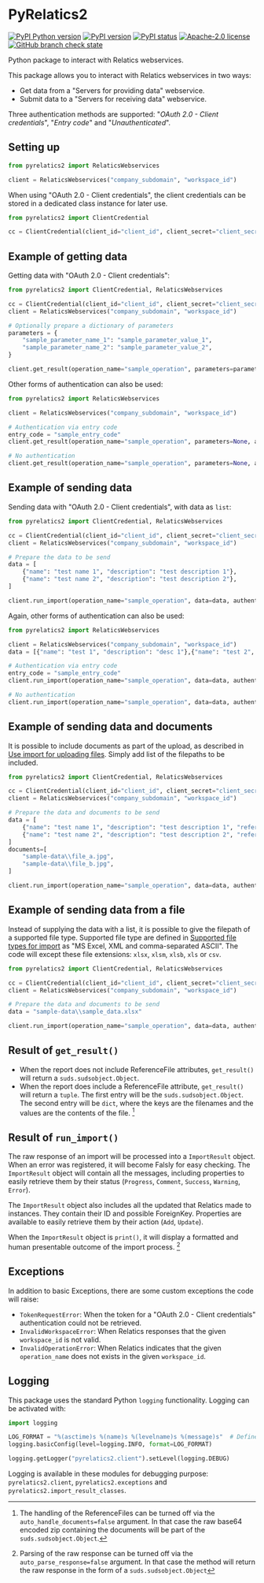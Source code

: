 # PyRelatics2

[![PyPI Python version][pypi-python-version-badge]][pypi-package] [![PyPI version][pypi-version-badge]][pypi-package] [![PyPI status][pypi-status-badge]][pypi-package] [![Apache-2.0 license][license-badge]][license] [![GitHub branch check state][github-workflow-status-pylint-badge]][github-link]

Python package to interact with Relatics webservices.

This package allows you to interact with Relatics webservices in two ways:

* Get data from a "Servers for providing data" webservice.
* Submit data to a "Servers for receiving data" webservice.

Three authentication methods are supported: "_OAuth 2.0 - Client credentials_", "_Entry code_" and "_Unauthenticated_".

## Setting up

```python
from pyrelatics2 import RelaticsWebservices

client = RelaticsWebservices("company_subdomain", "workspace_id")
```

When using "OAuth 2.0 - Client credentials", the client credentials can be stored in a dedicated class instance for
later use.

```python
from pyrelatics2 import ClientCredential

cc = ClientCredential(client_id="client_id", client_secret="client_secret")
```

## Example of getting data

Getting data with "OAuth 2.0 - Client credentials":

```python
from pyrelatics2 import ClientCredential, RelaticsWebservices

cc = ClientCredential(client_id="client_id", client_secret="client_secret")
client = RelaticsWebservices("company_subdomain", "workspace_id")

# Optionally prepare a dictionary of parameters
parameters = {
    "sample_parameter_name_1": "sample_parameter_value_1",
    "sample_parameter_name_2": "sample_parameter_value_2",
}

client.get_result(operation_name="sample_operation", parameters=parameters, authentication=cc)
```

Other forms of authentication can also be used:

```python
from pyrelatics2 import RelaticsWebservices

client = RelaticsWebservices("company_subdomain", "workspace_id")

# Authentication via entry code
entry_code = "sample_entry_code"
client.get_result(operation_name="sample_operation", parameters=None, authentication=entry_code)

# No authentication
client.get_result(operation_name="sample_operation", parameters=None, authentication=None)
```

## Example of sending data

Sending data with "OAuth 2.0 - Client credentials", with data as `list`:

```python
from pyrelatics2 import ClientCredential, RelaticsWebservices

cc = ClientCredential(client_id="client_id", client_secret="client_secret")
client = RelaticsWebservices("company_subdomain", "workspace_id")

# Prepare the data to be send
data = [
    {"name": "test name 1", "description": "test description 1"},
    {"name": "test name 2", "description": "test description 2"},
]

client.run_import(operation_name="sample_operation", data=data, authentication=cc)
```

Again, other forms of authentication can also be used:

```python
from pyrelatics2 import RelaticsWebservices

client = RelaticsWebservices("company_subdomain", "workspace_id")
data = [{"name": "test 1", "description": "desc 1"},{"name": "test 2", "description": "desc 2"}]

# Authentication via entry code
entry_code = "sample_entry_code"
client.run_import(operation_name="sample_operation", data=data, authentication=entry_code)

# No authentication
client.run_import(operation_name="sample_operation", data=data, authentication=None)
```

## Example of sending data and documents

It is possible to include documents as part of the upload, as described in [Use import for uploading files](https://kb.relaticsonline.com/published//ShowObject.aspx?Key=7126fb9d-58df-e311-9406-00155de0940e). Simply add list of the
filepaths to be included.

```python
from pyrelatics2 import ClientCredential, RelaticsWebservices

cc = ClientCredential(client_id="client_id", client_secret="client_secret")
client = RelaticsWebservices("company_subdomain", "workspace_id")

# Prepare the data and documents to be send
data = [
    {"name": "test name 1", "description": "test description 1", "reference": "file_a.jpg"},
    {"name": "test name 2", "description": "test description 2", "reference": "file_b.jpg"},
]
documents=[
    "sample-data\\file_a.jpg",
    "sample-data\\file_b.jpg",
]

client.run_import(operation_name="sample_operation", data=data, authentication=cc, documents=documents)
```

## Example of sending data from a file

Instead of supplying the data with a list, it is possible to give the filepath of a supported file type. Supported
file type are defined in [Supported file types for import](https://kb.relaticsonline.com/published//ShowObject.aspx?Key=c57bfd5e-20df-e311-9406-00155de0940e)
as "MS Excel, XML and comma-separated ASCII". The code will except these file extensions: `xlsx`, `xlsm`, `xlsb`,
`xls` or `csv`.

```python
from pyrelatics2 import ClientCredential, RelaticsWebservices

cc = ClientCredential(client_id="client_id", client_secret="client_secret")
client = RelaticsWebservices("company_subdomain", "workspace_id")

# Prepare the data and documents to be send
data = "sample-data\\sample_data.xlsx"

client.run_import(operation_name="sample_operation", data=data, authentication=cc)
```

## Result of `get_result()`

* When the report does not include ReferenceFile attributes, `get_result()` will return a `suds.sudsobject.Object`.
* When the report does include a ReferenceFile attribute, `get_result()` will return a `tuple`. The first entry will
  be the `suds.sudsobject.Object`. The second entry will be `dict`, where the keys are the filenames and the values
  are the contents of the file. [^1]

## Result of `run_import()`

The raw response of an import will be processed into a `ImportResult` object. When an error was registered, it will
become Falsly for easy checking. The `ImportResult` object will contain all the messages, including properties to
easily retrieve them by their status (`Progress`, `Comment`, `Success`, `Warning`, `Error`).

The `ImportResult` object also includes all the updated that Relatics made to instances. They contain their ID and
possible ForeignKey. Properties are available to easily retrieve them by their action (`Add`, `Update`).

When the `ImportResult` object is `print()`, it will display a formatted and human presentable outcome of the import
process. [^2]

## Exceptions

In addition to basic Exceptions, there are some custom exceptions the code will raise:

* `TokenRequestError`: When the token for a "OAuth 2.0 - Client credentials" authentication could not be retrieved.
* `InvalidWorkspaceError`: When Relatics responses that the given `workspace_id` is not valid.
* `InvalidOperationError`: When Relatics indicates that the given `operation_name` does not exists in the given
  `workspace_id`.

## Logging

This package uses the standard Python `logging` functionality. Logging can be activated with:

```python
import logging

LOG_FORMAT = "%(asctime)s %(name)s %(levelname)s %(message)s"  # Define a custom log format
logging.basicConfig(level=logging.INFO, format=LOG_FORMAT)

logging.getLogger("pyrelatics2.client").setLevel(logging.DEBUG)
```

Logging is available in these modules for debugging purpose: `pyrelatics2.client`, `pyrelatics2.exceptions` and
`pyrelatics2.import_result_classes`.

[^1]: The handling of the ReferenceFiles can be turned off via the `auto_handle_documents=false` argument. In that case
      the raw base64 encoded zip containing the documents will be part of the `suds.sudsobject.Object`.
[^2]: Parsing of the raw response can be turned off via the `auto_parse_response=false` argument. In that case the
      method will return the raw response in the form of a `suds.sudsobject.Object`

[pypi-package]: https://pypi.org/project/pyrelatics2/
[pypi-version-badge]: https://img.shields.io/pypi/v/pyrelatics2?label=pypi%20package
[pypi-status-badge]: https://img.shields.io/pypi/status/pyrelatics2
[pypi-python-version-badge]: https://img.shields.io/pypi/pyversions/pyrelatics2
[github-link]: https://github.com/rense-k/pyrelatics2
[github-workflow-status-pylint-badge]: https://img.shields.io/github/actions/workflow/status/rense-k/pyrelatics2/pylint.yml?label=pylint
[license]: ./LICENSE
[license-badge]: https://img.shields.io/pypi/l/pyrelatics2?color=informational
